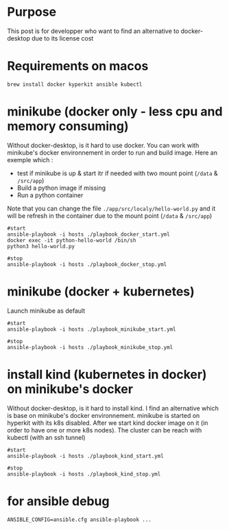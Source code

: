 # Purpose
This post is for developper who want to find an alternative to docker-desktop due to its license cost


# Requirements on macos
```
brew install docker kyperkit ansible kubectl
```

# minikube (docker only - less cpu and memory consuming)
Without docker-desktop, is it hard to use docker. You can work with minikube's docker environnement in order to run and build image.
Here an exemple which :
- test if minikube is up & start itr if needed with two mount point (`/data` & `/src/app`)
- Build a python image if missing
- Run a python container

Note that you can change the file `./app/src/localy/hello-world.py` and it will be refresh in the container due to the mount point (`/data` & `/src/app`)

```
#start
ansible-playbook -i hosts ./playbook_docker_start.yml
docker exec -it python-hello-world /bin/sh
python3 hello-world.py

#stop
ansible-playbook -i hosts ./playbook_docker_stop.yml
```


# minikube (docker + kubernetes)
Launch minikube as default
```
#start
ansible-playbook -i hosts ./playbook_minikube_start.yml

#stop
ansible-playbook -i hosts ./playbook_minikube_stop.yml
```


# install kind (kubernetes in docker) on minikube's docker
Without docker-desktop, is it hard to install kind. I find an alternative which is base on minikube's docker environnement.
minikube is started on hyperkit with its k8s disabled. After we start kind docker image on it (in order to have one or more k8s nodes).
The <kind-mkind> cluster can be reach with kubectl (with an ssh tunnel)
```
#start
ansible-playbook -i hosts ./playbook_kind_start.yml

#stop
ansible-playbook -i hosts ./playbook_kind_stop.yml
```


# for ansible debug
```
ANSIBLE_CONFIG=ansible.cfg ansible-playbook ...
```
